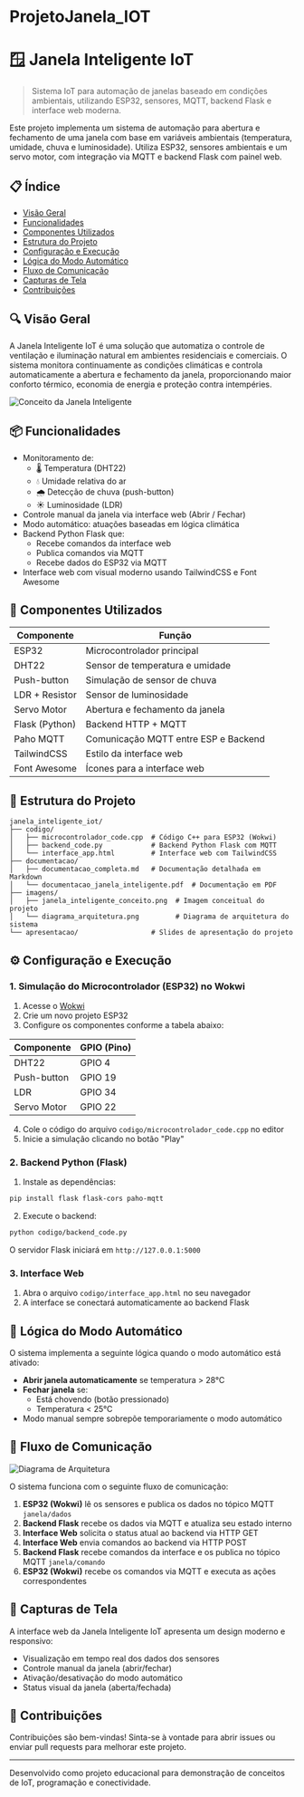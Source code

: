 # ProjetoJanela_IOT
# 🪟 Janela Inteligente IoT

> Sistema IoT para automação de janelas baseado em condições ambientais, utilizando ESP32, sensores, MQTT, backend Flask e interface web moderna.

Este projeto implementa um sistema de automação para abertura e fechamento de uma janela com base em variáveis ambientais (temperatura, umidade, chuva e luminosidade). Utiliza ESP32, sensores ambientais e um servo motor, com integração via MQTT e backend Flask com painel web.

## 📋 Índice

- [Visão Geral](#visão-geral)
- [Funcionalidades](#funcionalidades)
- [Componentes Utilizados](#componentes-utilizados)
- [Estrutura do Projeto](#estrutura-do-projeto)
- [Configuração e Execução](#configuração-e-execução)
- [Lógica do Modo Automático](#lógica-do-modo-automático)
- [Fluxo de Comunicação](#fluxo-de-comunicação)
- [Capturas de Tela](#capturas-de-tela)
- [Contribuições](#contribuições)

## 🔍 Visão Geral

A Janela Inteligente IoT é uma solução que automatiza o controle de ventilação e iluminação natural em ambientes residenciais e comerciais. O sistema monitora continuamente as condições climáticas e controla automaticamente a abertura e fechamento da janela, proporcionando maior conforto térmico, economia de energia e proteção contra intempéries.

![Conceito da Janela Inteligente](imagens/janela_inteligente_conceito.png)

## 📦 Funcionalidades

- Monitoramento de:
  - 🌡️ Temperatura (DHT22)
  - 💧 Umidade relativa do ar
  - 🌧️ Detecção de chuva (push-button)
  - ☀️ Luminosidade (LDR)
- Controle manual da janela via interface web (Abrir / Fechar)
- Modo automático: atuações baseadas em lógica climática
- Backend Python Flask que:
  - Recebe comandos da interface web
  - Publica comandos via MQTT
  - Recebe dados do ESP32 via MQTT
- Interface web com visual moderno usando TailwindCSS e Font Awesome

## 🧰 Componentes Utilizados

| Componente         | Função                             |
|--------------------|------------------------------------|
| ESP32              | Microcontrolador principal         |
| DHT22              | Sensor de temperatura e umidade    |
| Push-button        | Simulação de sensor de chuva       |
| LDR + Resistor     | Sensor de luminosidade             |
| Servo Motor        | Abertura e fechamento da janela    |
| Flask (Python)     | Backend HTTP + MQTT                |
| Paho MQTT          | Comunicação MQTT entre ESP e Backend |
| TailwindCSS        | Estilo da interface web            |
| Font Awesome       | Ícones para a interface web        |

## 📁 Estrutura do Projeto

```
janela_inteligente_iot/
├── codigo/
│   ├── microcontrolador_code.cpp  # Código C++ para ESP32 (Wokwi)
│   ├── backend_code.py            # Backend Python Flask com MQTT
│   └── interface_app.html         # Interface web com TailwindCSS
├── documentacao/
│   ├── documentacao_completa.md   # Documentação detalhada em Markdown
│   └── documentacao_janela_inteligente.pdf  # Documentação em PDF
├── imagens/
│   ├── janela_inteligente_conceito.png  # Imagem conceitual do projeto
│   └── diagrama_arquitetura.png         # Diagrama de arquitetura do sistema
└── apresentacao/                  # Slides de apresentação do projeto
```

## ⚙️ Configuração e Execução

### 1. Simulação do Microcontrolador (ESP32) no Wokwi

1. Acesse o [Wokwi](https://wokwi.com/)
2. Crie um novo projeto ESP32
3. Configure os componentes conforme a tabela abaixo:

| Componente     | GPIO (Pino) |
|----------------|-------------|
| DHT22          | GPIO 4      |
| Push-button    | GPIO 19     |
| LDR            | GPIO 34     |
| Servo Motor    | GPIO 22     |

4. Cole o código do arquivo `codigo/microcontrolador_code.cpp` no editor
5. Inicie a simulação clicando no botão "Play"

### 2. Backend Python (Flask)

1. Instale as dependências:
```bash
pip install flask flask-cors paho-mqtt
```

2. Execute o backend:
```bash
python codigo/backend_code.py
```

O servidor Flask iniciará em `http://127.0.0.1:5000`

### 3. Interface Web

1. Abra o arquivo `codigo/interface_app.html` no seu navegador
2. A interface se conectará automaticamente ao backend Flask

## 🧠 Lógica do Modo Automático

O sistema implementa a seguinte lógica quando o modo automático está ativado:

- **Abrir janela automaticamente** se temperatura > 28°C
- **Fechar janela** se:
  - Está chovendo (botão pressionado)
  - Temperatura < 25°C
- Modo manual sempre sobrepõe temporariamente o modo automático

## 🔄 Fluxo de Comunicação

![Diagrama de Arquitetura](imagens/diagrama_arquitetura.png)

O sistema funciona com o seguinte fluxo de comunicação:

1. **ESP32 (Wokwi)** lê os sensores e publica os dados no tópico MQTT `janela/dados`
2. **Backend Flask** recebe os dados via MQTT e atualiza seu estado interno
3. **Interface Web** solicita o status atual ao backend via HTTP GET
4. **Interface Web** envia comandos ao backend via HTTP POST
5. **Backend Flask** recebe comandos da interface e os publica no tópico MQTT `janela/comando`
6. **ESP32 (Wokwi)** recebe os comandos via MQTT e executa as ações correspondentes

## 📸 Capturas de Tela

A interface web da Janela Inteligente IoT apresenta um design moderno e responsivo:

- Visualização em tempo real dos dados dos sensores
- Controle manual da janela (abrir/fechar)
- Ativação/desativação do modo automático
- Status visual da janela (aberta/fechada)

## 🤝 Contribuições

Contribuições são bem-vindas! Sinta-se à vontade para abrir issues ou enviar pull requests para melhorar este projeto.

---

Desenvolvido como projeto educacional para demonstração de conceitos de IoT, programação e conectividade.

